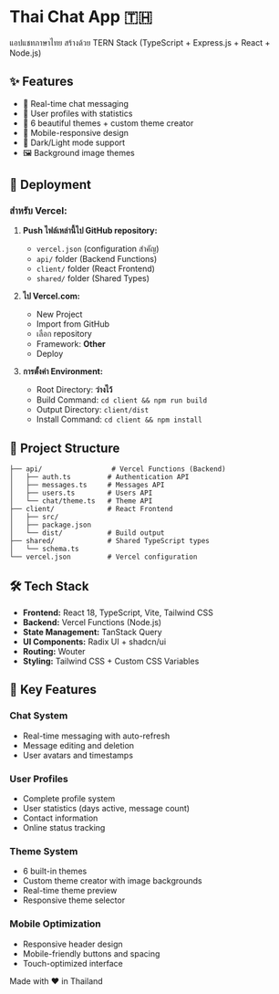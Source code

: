 # Thai Chat App 🇹🇭

แอปแชทภาษาไทย สร้างด้วย TERN Stack (TypeScript + Express.js + React + Node.js)

## ✨ Features

- 💬 Real-time chat messaging
- 👥 User profiles with statistics
- 🎨 6 beautiful themes + custom theme creator
- 📱 Mobile-responsive design
- 🌙 Dark/Light mode support
- 🖼️ Background image themes

## 🚀 Deployment

### สำหรับ Vercel:

1. **Push ไฟล์เหล่านี้ไป GitHub repository:**
   - `vercel.json` (configuration สำคัญ)
   - `api/` folder (Backend Functions)
   - `client/` folder (React Frontend)
   - `shared/` folder (Shared Types)

2. **ไป Vercel.com:**
   - New Project
   - Import from GitHub
   - เลือก repository
   - Framework: **Other**
   - Deploy

3. **การตั้งค่า Environment:**
   - Root Directory: **ว่างไว้**
   - Build Command: `cd client && npm run build`
   - Output Directory: `client/dist`
   - Install Command: `cd client && npm install`

## 📂 Project Structure

```
├── api/                 # Vercel Functions (Backend)
│   ├── auth.ts         # Authentication API
│   ├── messages.ts     # Messages API
│   ├── users.ts        # Users API
│   └── chat/theme.ts   # Theme API
├── client/             # React Frontend
│   ├── src/
│   ├── package.json
│   └── dist/           # Build output
├── shared/             # Shared TypeScript types
│   └── schema.ts
└── vercel.json         # Vercel configuration
```

## 🛠️ Tech Stack

- **Frontend:** React 18, TypeScript, Vite, Tailwind CSS
- **Backend:** Vercel Functions (Node.js)
- **State Management:** TanStack Query
- **UI Components:** Radix UI + shadcn/ui
- **Routing:** Wouter
- **Styling:** Tailwind CSS + Custom CSS Variables

## 🎯 Key Features

### Chat System
- Real-time messaging with auto-refresh
- Message editing and deletion
- User avatars and timestamps

### User Profiles
- Complete profile system
- User statistics (days active, message count)
- Contact information
- Online status tracking

### Theme System
- 6 built-in themes
- Custom theme creator with image backgrounds
- Real-time theme preview
- Responsive theme selector

### Mobile Optimization
- Responsive header design
- Mobile-friendly buttons and spacing
- Touch-optimized interface

Made with ❤️ in Thailand